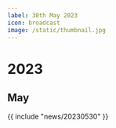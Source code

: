 ```yaml
---
label: 30th May 2023
icon: broadcast
image: /static/thumbnail.jpg
---
```


# 2023
## May

{{ include "news/20230530" }}